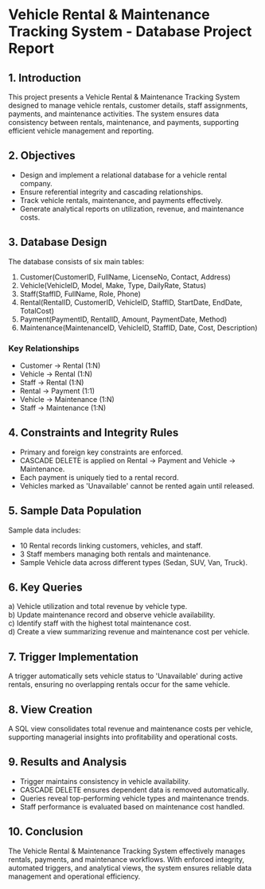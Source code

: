 
# Vehicle Rental & Maintenance Tracking System - Database Project Report

## 1. Introduction
This project presents a Vehicle Rental & Maintenance Tracking System designed to manage vehicle rentals, customer details, staff assignments, payments, and maintenance activities. The system ensures data consistency between rentals, maintenance, and payments, supporting efficient vehicle management and reporting.

## 2. Objectives
- Design and implement a relational database for a vehicle rental company.
- Ensure referential integrity and cascading relationships.
- Track vehicle rentals, maintenance, and payments effectively.
- Generate analytical reports on utilization, revenue, and maintenance costs.

## 3. Database Design
The database consists of six main tables:
1. Customer(CustomerID, FullName, LicenseNo, Contact, Address)
2. Vehicle(VehicleID, Model, Make, Type, DailyRate, Status)
3. Staff(StaffID, FullName, Role, Phone)
4. Rental(RentalID, CustomerID, VehicleID, StaffID, StartDate, EndDate, TotalCost)
5. Payment(PaymentID, RentalID, Amount, PaymentDate, Method)
6. Maintenance(MaintenanceID, VehicleID, StaffID, Date, Cost, Description)

### Key Relationships
- Customer → Rental (1:N)
- Vehicle → Rental (1:N)
- Staff → Rental (1:N)
- Rental → Payment (1:1)
- Vehicle → Maintenance (1:N)
- Staff → Maintenance (1:N)

## 4. Constraints and Integrity Rules
- Primary and foreign key constraints are enforced.
- CASCADE DELETE is applied on Rental → Payment and Vehicle → Maintenance.
- Each payment is uniquely tied to a rental record.
- Vehicles marked as 'Unavailable' cannot be rented again until released.

## 5. Sample Data Population
Sample data includes:
- 10 Rental records linking customers, vehicles, and staff.
- 3 Staff members managing both rentals and maintenance.
- Sample Vehicle data across different types (Sedan, SUV, Van, Truck).

## 6. Key Queries
a) Vehicle utilization and total revenue by vehicle type.  
b) Update maintenance record and observe vehicle availability.  
c) Identify staff with the highest total maintenance cost.  
d) Create a view summarizing revenue and maintenance cost per vehicle.  

## 7. Trigger Implementation
A trigger automatically sets vehicle status to 'Unavailable' during active rentals, ensuring no overlapping rentals occur for the same vehicle.

## 8. View Creation
A SQL view consolidates total revenue and maintenance costs per vehicle, supporting managerial insights into profitability and operational costs.

## 9. Results and Analysis
- Trigger maintains consistency in vehicle availability.
- CASCADE DELETE ensures dependent data is removed automatically.
- Queries reveal top-performing vehicle types and maintenance trends.
- Staff performance is evaluated based on maintenance cost handled.

## 10. Conclusion
The Vehicle Rental & Maintenance Tracking System effectively manages rentals, payments, and maintenance workflows. With enforced integrity, automated triggers, and analytical views, the system ensures reliable data management and operational efficiency.
